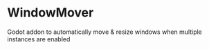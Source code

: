 # WindowMover
Godot addon to automatically move &amp; resize windows when multiple instances are enabled
